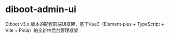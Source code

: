 # diboot-admin-ui
Diboot v3.x 版本的配套前端UI框架，基于Vue3（Element-plus + TypeScript + Vite + Pinia）的全新中后台管理框架
